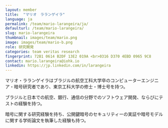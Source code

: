 ```yaml
---
layout: member
title:  "マリオ　ラランゲイラ"
language: ja
permalink: /team/mario-larangeira/ja/
defaulturl: /team/mario-larangeira/
slug: mario-larangeira
thumbnail: images/team/mario.png
image: images/team/mario-b.png
role: 研究開発
categories: team veritas research
fingerprint: 72B1 0614 B2DF 13E2 019A <br>0316 D370 4EBD 0965 9C8
contact: mario.larangeira@iohk.io
linkedin: https://jp.linkedin.com/in/larangeira
---
```

マリオ・ラランゲイラはブラジルの航空工科大学卒のコンピューターエンジニア・暗号研究者であり、東京工科大学の修士・博士号を持つ。

ブラジルと日本での航空、銀行、通信の分野でのソフトウェア開発、ならびにテストの経験を持つ。

暗号に関する研究経験を持ち、公開鍵暗号のセキュリティーの実証や暗号モデルに関する学術論文を執筆した経験も持つ。